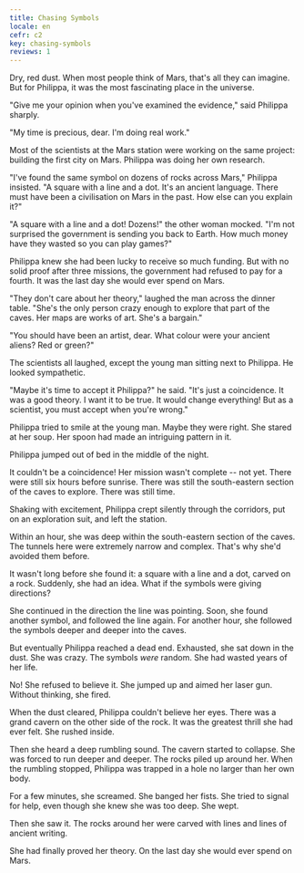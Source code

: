 ```yaml
---
title: Chasing Symbols
locale: en
cefr: c2
key: chasing-symbols
reviews: 1
---
```


Dry, red dust. When most people think of Mars, that's all they can imagine. But for Philippa, it was the most fascinating place in the universe.

"Give me your opinion when you've examined the evidence," said Philippa sharply.

"My time is precious, dear. I'm doing real work."

Most of the scientists at the Mars station were working on the same project: building the first city on Mars. Philippa was doing her own research.

"I've found the same symbol on dozens of rocks across Mars," Philippa insisted. "A square with a line and a dot. It's an ancient language. There must have been a civilisation on Mars in the past. How else can you explain it?"

"A square with a line and a dot! Dozens!" the other woman mocked. "I'm not surprised the government is sending you back to Earth. How much money have they wasted so you can play games?"

Philippa knew she had been lucky to receive so much funding. But with no solid proof after three missions, the government had refused to pay for a fourth. It was the last day she would ever spend on Mars.

"They don't care about her theory," laughed the man across the dinner table. "She's the only person crazy enough to explore that part of the caves. Her maps are works of art. She's a bargain."

"You should have been an artist, dear. What colour were your ancient aliens? Red or green?"

The scientists all laughed, except the young man sitting next to Philippa. He looked sympathetic.

"Maybe it's time to accept it Philippa?" he said. "It's just a coincidence. It was a good theory. I want it to be true. It would change everything! But as a scientist, you must accept when you're wrong."

Philippa tried to smile at the young man. Maybe they were right. She stared at her soup. Her spoon had made an intriguing pattern in it.

Philippa jumped out of bed in the middle of the night.

It couldn't be a coincidence! Her mission wasn't complete -- not yet. There were still six hours before sunrise. There was still the south-eastern section of the caves to explore. There was still time.

Shaking with excitement, Philippa crept silently through the corridors, put on an exploration suit, and left the station.

Within an hour, she was deep within the south-eastern section of the caves. The tunnels here were extremely narrow and complex. That's why she'd avoided them before.

It wasn't long before she found it: a square with a line and a dot, carved on a rock. Suddenly, she had an idea. What if the symbols were giving directions?

She continued in the direction the line was pointing. Soon, she found another symbol, and followed the line again. For another hour, she followed the symbols deeper and deeper into the caves.

But eventually Philippa reached a dead end. Exhausted, she sat down in the dust. She was crazy. The symbols *were* random. She had wasted years of her life.

No! She refused to believe it. She jumped up and aimed her laser gun. Without thinking, she fired.

When the dust cleared, Philippa couldn't believe her eyes. There was a grand cavern on the other side of the rock. It was the greatest thrill she had ever felt. She rushed inside.

Then she heard a deep rumbling sound. The cavern started to collapse. She was forced to run deeper and deeper. The rocks piled up around her. When the rumbling stopped, Philippa was trapped in a hole no larger than her own body.

For a few minutes, she screamed. She banged her fists. She tried to signal for help, even though she knew she was too deep. She wept.

Then she saw it. The rocks around her were carved with lines and lines of ancient writing.

She had finally proved her theory. On the last day she would ever spend on Mars.